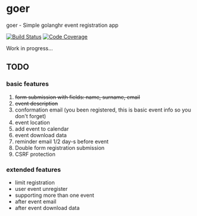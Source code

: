 # goer
goer - Simple golanghr event registration app

[![Build Status](https://travis-ci.org/golanghr/goer.svg)](https://travis-ci.org/golanghr/goer) [![Code Coverage](http://gocover.io/_badge/github.com/golanghr/goer)](http://gocover.io/github.com/golanghr/goer)

Work in progress...

## TODO

### basic features
1. ~~form submission with fields: name, surname, email~~
2. ~~event description~~
3. conformation email (you been registered, this is basic event info so you don't forget)
4. event location
5. add event to calendar
6. event download data
7. reminder email 1/2 day-s before event
8. Double form registration submission
9. CSRF protection

### extended features
- limit registration
- user event unregister
- supporting more than one event
- after event email
- after event download data
